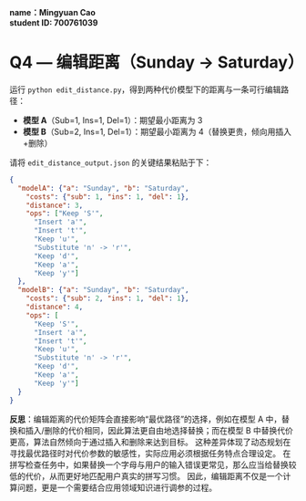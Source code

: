 **name：Mingyuan Cao   
student ID: 700761039**

# Q4 — 编辑距离（Sunday → Saturday）

运行 `python edit_distance.py`，得到两种代价模型下的距离与一条可行编辑路径：
- **模型 A**（Sub=1, Ins=1, Del=1）：期望最小距离为 3
- **模型 B**（Sub=2, Ins=1, Del=1）：期望最小距离为 4（替换更贵，倾向用插入+删除）

请将 `edit_distance_output.json` 的关键结果粘贴于下：
```json
{
  "modelA": {"a": "Sunday", "b": "Saturday",
    "costs": {"sub": 1, "ins": 1, "del": 1},
    "distance": 3,
    "ops": ["Keep 'S'", 
      "Insert 'a'", 
      "Insert 't'", 
      "Keep 'u'", 
      "Substitute 'n' -> 'r'", 
      "Keep 'd'", 
      "Keep 'a'", 
      "Keep 'y'"]
  },
  "modelB": {"a": "Sunday", "b": "Saturday",
    "costs": {"sub": 2, "ins": 1, "del": 1},
    "distance": 4,
    "ops": [
      "Keep 'S'",
      "Insert 'a'",
      "Insert 't'",
      "Keep 'u'",
      "Substitute 'n' -> 'r'",
      "Keep 'd'",
      "Keep 'a'",
      "Keep 'y'"]
  }
}
```

**反思**：编辑距离的代价矩阵会直接影响“最优路径”的选择，例如在模型 A 中，替换和插入/删除的代价相同，因此算法更自由地选择替换；而在模型 B 中替换代价更高，算法自然倾向于通过插入和删除来达到目标。
这种差异体现了动态规划在寻找最优路径时对代价参数的敏感性，实际应用必须根据任务特点合理设定。
在拼写检查任务中，如果替换一个字母与用户的输入错误更常见，那么应当给替换较低的代价，从而更好地匹配用户真实的拼写习惯。
因此，编辑距离不仅是一个计算问题，更是一个需要结合应用领域知识进行调参的过程。
